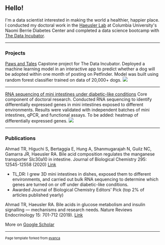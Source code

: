 ## Hello! 

I'm a data scientist interested in making the world a healthier, happier place. I conducted my doctoral work in the [Haeusler Lab](http://www.rhaeuslerlab.com/) at Columbia University's Naomi Berrie Diabetes Center and completed a data science bootcamp with [The Data Incubator](https://www.thedataincubator.com/). 

---

### Projects 

[Paws and Tales](https://pawsandtales.streamlit.app/)
Capstone project for The Data Incubator. Deployed a machine learning model in an interactive app to predict whether a dog will be adopted within one month of posting on Petfinder. Model was built using random forest classifier trained on data of 20,000+ dogs. 
<img src="images/dummy_thumbnail.jpg?raw=true"/>

---
[RNA sequencing of mini intestines under diabetic-like conditions](https://www.jbc.org/article/S0021-9258(17)49493-2/fulltext)
Core component of doctoral research. Conducted RNA sequencing to identify differentially expressed genes in mini intestines exposed to different environments. Results were validated with independent batches of mini intestines, qPCR, and functional assays. To be added: heatmap of differentially expressed genes. 
<img src="images/dummy_thumbnail.jpg?raw=true"/> 

---

### Publications 

Ahmad TR, Higuchi S, Bertaggia E, Hung A, Shanmugarajah N, Guilz NC, Gamarra JR, Haeusler RA. Bile acid composition regulates the manganese transporter Slc30a10 in intestine. Journal of Biological Chemistry 295: 12545-12558 (2020) [Link](https://www.jbc.org/article/S0021-9258(17)49493-2/fulltext)
- TL,DR: I grew 3D mini intestines in dishes, exposed them to different environments, and carried out bulk RNA sequencing to determine which genes are turned on or off under diabetic-like conditions. 
- Awarded Journal of Biological Chemistry Editors' Pick (top 2% of articles published yearly)

Ahmad TR, Haeusler RA. Bile acids in glucose metabolism and insulin signalling — mechanisms and research needs. Nature Reviews Endocrinology 15: 701-712 (2019). [Link](https://www.nature.com/articles/s41574-019-0266-7)

More on [Google Scholar](https://scholar.google.com/citations?hl=en&user=4reAnikAAAAJ&view_op=list_works&sortby=pubdate)





---
<p style="font-size:11px">Page template forked from <a href="https://github.com/evanca/quick-portfolio">evanca</a></p>
<!-- Remove above link if you don't want to attibute -->

